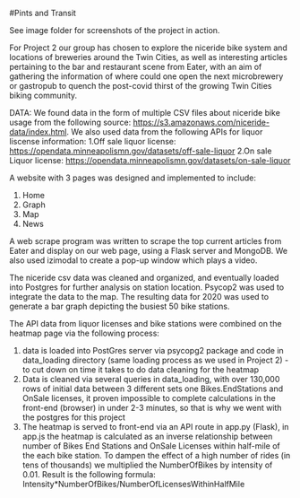 #Pints and Transit

See image folder for screenshots of the project in action.

For Project 2 our group has chosen to explore the niceride bike system and locations of breweries around the Twin Cities, as well as interesting articles 
pertaining to the bar and restaurant scene from Eater, with an aim of gathering the information 
of where could one open the next microbrewery or gastropub to quench the post-covid thirst of
the growing Twin Cities biking community.

DATA: 
We found data in the form of multiple CSV files about niceride bike usage from the following 
source: https://s3.amazonaws.com/niceride-data/index.html. We also used data from the following APIs for liquor liscense information: 
  1.Off sale liquor license: https://opendata.minneapolismn.gov/datasets/off-sale-liquor 
  2.On sale Liquor license: https://opendata.minneapolismn.gov/datasets/on-sale-liquor 

A website with 3 pages was designed and implemented to include:
  1. Home 
  2. Graph 
  3. Map 
  4. News 

A web scrape program was written to scrape the top current articles from Eater and display on our web page, using a Flask server and MongoDB. We also used izimodal to create a pop-up window which plays a video.

The niceride csv data was cleaned and organized, and eventually loaded into Postgres for further analysis on station location. Psycop2 was used to integrate the data 
to the map. The resulting data for 2020 was used to generate a bar graph depicting the busiest 50 bike stations.

The API data from liquor licenses and bike stations were combined on the heatmap page via the following process:
1. data is loaded into PostGres server via psycopg2 package and code in data_loading directory (same loading process as we used in Project 2) - to cut down on time it takes to do data cleaning for the heatmap
2. Data is cleaned via several queries in data_loading, with over 130,000 rows of initial data between 3 different sets one Bikes.EndStations and OnSale licenses, it proven impossible to complete calculations in the front-end (browser) in under 2-3 minutes, so that is why we went with the postgres for this project 
3. The heatmap is served to front-end via an API route in app.py (Flask), in app.js the heatmap is calculated as an inverse relationship between number of Bikes End Stations and OnSale Licenses within half-mile of the each bike station. To dampen the effect of a high number of rides (in tens of thousands) we multiplied the NumberOfBikes by intensity of 0.01. Result is the following formula:
                       Intensity*NumberOfBikes/NumberOfLicensesWithinHalfMile
                       


